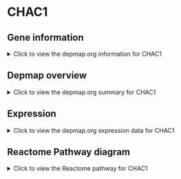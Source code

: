<h1>CHAC1</h1>

<h2>Gene information</h2>
<details>
  <summary>Click to view the depmap.org information for CHAC1</summary>
  <p><a href="https://depmap.org/portal/gene/CHAC1?tab=about" target="_BLANK">Open page in a new tab...</a></p>
  <iframe src="https://depmap.org/portal/gene/CHAC1?tab=about" style="border:none;width:100%;height:800px"></iframe>
</details>

<h2>Depmap overview</h2>
<details>
  <summary>Click to view the depmap.org summary for CHAC1</summary>
  <p><a href="https://depmap.org/portal/gene/CHAC1?tab=overview" target="_BLANK">Open page in a new tab...</a></p>
  <iframe src="https://depmap.org/portal/gene/CHAC1?tab=overview" style="border:none;width:100%;height:800px"></iframe>
</details>

<h2>Expression</h2>
<details>
  <summary>Click to view the depmap.org expression data for CHAC1</summary>
  <p><a href="https://depmap.org/portal/gene/CHAC1?tab=characterization" target="_BLANK">Open page in a new tab...</a></p>
  <iframe src="https://depmap.org/portal/gene/CHAC1?tab=characterization" style="border:none;width:100%;height:800px"></iframe>
</details>



<h2>Reactome Pathway diagram</h2>
<details>
  <summary>Click to view the Reactome pathway for CHAC1</summary>
  <p><a href="https://reactome.org/PathwayBrowser/#/R-HSA-174403" target="_BLANK">Open page in a new tab...</a></p>
  <p>Glutathione synthesis and recycling</p>
<iframe src="https://reactome.org/PathwayBrowser/#/R-HSA-174403" style="border:none;width:100%;height:800px"></iframe>
</details>



